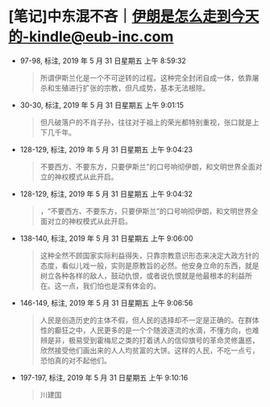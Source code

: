# [笔记]中东混不吝｜伊朗是怎么走到今天的-kindle@eub-inc.com


-   97-98, 标注, 2019 年 5 月 31 日星期五 上午 8:59:32

    > 所谓伊斯兰化是一个不可逆转的过程。这种完全封闭自成一体，依靠屠杀和生殖进行扩张的宗教，但凡成势，基本无法根除。

-   30-30, 标注, 2019 年 5 月 31 日星期五 上午 9:01:15

    > 但凡破落户的不肖子孙，往往对于祖上的荣光都特别重视，张口就是上下几千年。

-   128-129, 标注, 2019 年 5 月 31 日星期五 上午 9:04:23

    > 不要西方、不要东方，只要伊斯兰”的口号响彻伊朗，和文明世界全面对立的神权模式从此开启。

-   128-129, 标注, 2019 年 5 月 31 日星期五 上午 9:04:32

    > ，“不要西方、不要东方，只要伊斯兰”的口号响彻伊朗，和文明世界全面对立的神权模式从此开启。

-   138-140, 标注, 2019 年 5 月 31 日星期五 上午 9:06:00

    > 这种全然不顾国家实际利益得失，只靠宗教意识形态来决定大政方针的态度，看似儿戏一般，实则是原教旨的必然。他安身立命的东西，就是树立各种各样的敌人，鼓动仇恨，或者说仇恨就是他最根本的利益所在。这一点，我们怕也是深有体会的。

-   146-149, 标注, 2019 年 5 月 31 日星期五 上午 9:06:56

    > 人民是创造历史的主体不假，但人民的选择却不一定是正确的。在群体性的癫狂之中，人民更多的是一个个随波逐流的水滴，不懂方向，也难辨是非，极易受到霍梅尼之类的打着诱人的信仰旗号的革命灵修蛊惑，欣然接受他们画出来的人人均贫富的大饼。这样的人民，不吃一点亏，恐怕真的对不起他们。

-   197-197, 标注, 2019 年 5 月 31 日星期五 上午 9:10:16

    > 川建国

